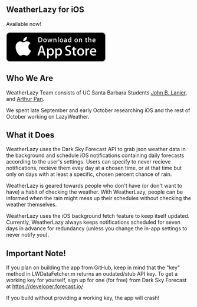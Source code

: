 ## WeatherLazy for iOS

Available now!

[![](Images/Download_on_the_App_Store_Badge_US-UK_135x40%207.48.35%20PM.png?raw=true "")](http://itunes.com/apps/weatherlazy)

## Who We Are

WeatherLazy Team consists of UC Santa Barbara Students [John B. Lanier](http://www.jblanier.xyz), and [Arthur Pan](https://www.linkedin.com/in/arthurpan).

We spent late September and early October researching iOS and the rest of October working on LazyWeather.

## What it Does

WeatherLazy uses the Dark Sky Forecast API to grab json weather data in the background and schedule iOS notifications containing daily forecasts according to the user's settings. Users can specify to never recieve notifications, recieve them evey day at a chosen time, or at that time but only on days with at least a specific, chosen percent chance of rain.

WeatherLazy is geared towards people who don't have (or don't want to have) a habit of checking the weather. With WeatherLazy, people can be informed when the rain might mess up their schedules without checking the weather themselves.

WeatherLazy uses the iOS background fetch feature to keep itself updated. Currently, WeatherLazy always keeps notifications scheduled for seven days in advance for redundancy (unless you change the in-app settings to never notify you).

## Important Note!

If you plan on building the app from GitHub, keep in mind that the  "key" method in LWDataFetcher.m returns an oudated/stub API key. To get a working key for yourself, sign up for one (for free) from Dark Sky Forecast at https://developer.forecast.io/

If you build without providing a working key, the app will crash!
